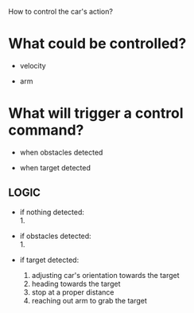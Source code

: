 How to control the car's action?

# What could be controlled?

- velocity

- arm

# What will trigger a control command?

- when obstacles detected

- when target detected

## LOGIC

- if nothing detected:<br>
    1. 

- if obstacles detected:<br>
    1. 

- if target detected:<br>
    1. adjusting car's orientation towards the target
    2. heading towards the target
    3. stop at a proper distance 
    4. reaching out arm to grab the target
    